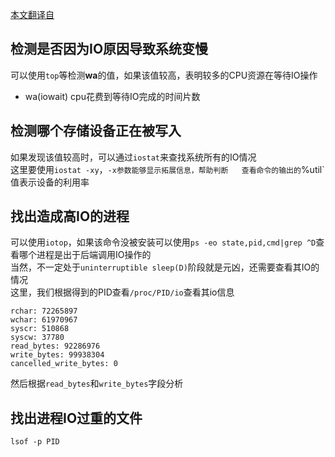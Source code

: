 [本文翻译自](http://bencane.com/2012/08/06/troubleshooting-high-io-wait-in-linux/)
## 检测是否因为IO原因导致系统变慢
可以使用`top`等检测**wa**的值，如果该值较高，表明较多的CPU资源在等待IO操作  
- wa(iowait)
cpu花费到等待IO完成的时间片数
## 检测哪个存储设备正在被写入  
如果发现该值较高时，可以通过`iostat`来查找系统所有的IO情况  
这里要使用`iostat -xy`，`-x参数能够显示拓展信息，帮助判断  
查看命令的输出的`%util`值表示设备的利用率  
## 找出造成高IO的进程
可以使用`iotop`，如果该命令没被安装可以使用`ps -eo state,pid,cmd|grep ^D`查看哪个进程是出于后端调用IO操作的  
当然，不一定处于`uninterruptible sleep(D)`阶段就是元凶，还需要查看其IO的情况  
这里，我们根据得到的PID查看`/proc/PID/io`查看其io信息  
```
rchar: 72265897
wchar: 61970967
syscr: 510868
syscw: 37780
read_bytes: 92286976
write_bytes: 99938304
cancelled_write_bytes: 0
```  
然后根据`read_bytes`和`write_bytes`字段分析  
## 找出进程IO过重的文件
`lsof -p PID`
